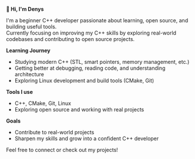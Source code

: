 **👋 Hi, I'm Denys**

I'm a beginner C++ developer passionate about learning, open source, and building useful tools.  
Currently focusing on improving my C++ skills by exploring real-world codebases and contributing to open source projects.

**Learning Journey**
- Studying modern C++ (STL, smart pointers, memory management, etc.)
- Getting better at debugging, reading code, and understanding architecture
- Exploring Linux development and build tools (CMake, Git)

**Tools I use**
- C++, CMake, Git, Linux
- Exploring open source and working with real projects

**Goals**
- Contribute to real-world projects
- Sharpen my skills and grow into a confident C++ developer

Feel free to connect or check out my projects!
